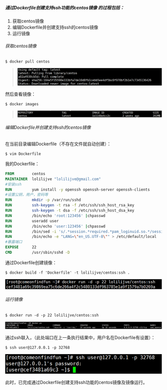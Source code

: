 ##### 通过Dockerfile创建支持ssh功能的centos镜像 的过程包括：

1. 获取centos镜像
2. 编辑Dockerfile并创建支持ssh的centos镜像
3. 运行镜像



###### 获取centos镜像

```shell
$ docker pull centos
```

> ![1545706955956](通过Dockerfile创建支持ssh功能的centos镜像.assets/1545706955956.png)

然后查看镜像：

```shell
$ docker images
```

> ![1545707146388](通过Dockerfile创建支持ssh功能的centos镜像.assets/1545707146388.png)



###### 编辑Dockerfile并创建支持ssh的centos镜像

在当前目录编辑Dockerfile（不存在文件就自动创建）：

```shell
$ vim Dockerfile
```

我的Dockerfile：

```dockerfile
FROM        centos
MAINTAINER  lolilijve "lolilijve@gmail.com"
#安装ssh
RUN         yum install -y openssh openssh-server openssh-clients
#设置公钥，用户，密码等
RUN         mkdir -p /var/run/sshd
RUN         ssh-keygen -t rsa -f /etc/ssh/ssh_host_rsa_key
RUN         ssh-keygen -t dsa -f /etc/ssh/ssh_host_dsa_key
RUN         /bin/echo 'root:123456' |chpasswd
RUN         useradd user
RUN         /bin/echo 'user:123456' |chpasswd
RUN         /bin/sed -i 's/.*session.*required.*pam_loginuid.so.*/session optional pam_loginuid.so/g' /etc/pam.d/sshd
RUN         /bin/echo -e "LANG=\"en_US.UTF-8\"" > /etc/default/local
#暴露端口
EXPOSE      22
CMD         /usr/sbin/sshd -D
```

通过Dockerfile创建镜像：

```shell
$ docker build -f 'Dockerfile' -t lolilijve/centos:ssh .
```

![1545791162534](通过Dockerfile创建支持ssh功能的centos镜像.assets/1545791162534.png)

###### 运行镜像

```shell
$ docker run -d -p 22 lolilijve/centos:ssh
```

![1545791532989](通过Dockerfile创建支持ssh功能的centos镜像.assets/1545791532989.png)

通过ssh联入，（此处端口在上一条执行结果中，用户名在Dockerfile有设置）：

```shell
$ ssh user@127.0.0.1 -p 32768
```

![1545790933453](通过Dockerfile创建支持ssh功能的centos镜像.assets/1545790933453.png)

此时，已完成通过Dockerfile创建支持ssh功能的centos镜像及镜像运行。

